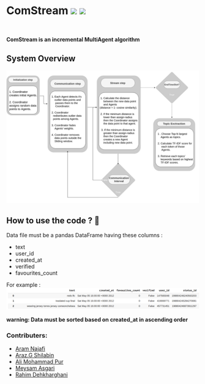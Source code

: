 # ComStream ![](https://img.shields.io/badge/Python-3-informational?style=flat&logo=<LOGO_NAME>&logoColor=white&color=2bbc8a) ![](https://img.shields.io/badge/NLP-TopicDetection-informational?style=flat&logo=data:image/svg%2bxml;base64,<BASE64_DATA>)
<br>

**ComStream is an incremental MultiAgent algorithm**

## System Overview
![logo](https://github.com/AliNajafi1998/ComStream/blob/dev-algo/ComStream.jpg)



## How to use the code ? :hugs:

Data file must be a pandas DataFrame having these columns : 

 - text
 - user_id
 - created_at
 - verified
 - favourites_count

For example : 
![example](https://github.com/AliNajafi1998/ComStream/blob/dev-algo/data-example.png)

**warning: Data must be sorted based on created_at in ascending order**






### Contributers:

- [Aram Najafi](https://github.com/AliNajafi1998)
- [Araz.G Shilabin](https://github.com/ArazShilabin)
- [Ali Mohammad Pur](https://github.com/alimpfard)
- [Meysam Asgari](https://github.com/MesiA)
- [Rahim Dehkharghani](https://github.com/rdehkharghaniUB)
